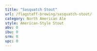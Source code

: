 ```yaml
---
title: "Sasquatch Stout"
url: /flagstaff-brewing/sasquatch-stout/
category: North American Ale
style: American-Style Stout
abv: 0
ibu: 0
srm: 0
upc: 0
---
```


